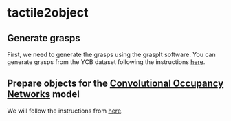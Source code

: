 # tactile2object


## Generate grasps
First, we need to generate the grasps using the graspIt software. You can generate grasps from the YCB dataset following the instructions [here](https://github.com/lucas-ventura/mano_grasp#generate-grasps-from-ybc-dataset).

## Prepare objects for the [Convolutional Occupancy Networks](https://github.com/autonomousvision/convolutional_occupancy_networks) model
We will follow the instructions from [here](https://github.com/autonomousvision/occupancy_networks/tree/master/external/mesh-fusion).
